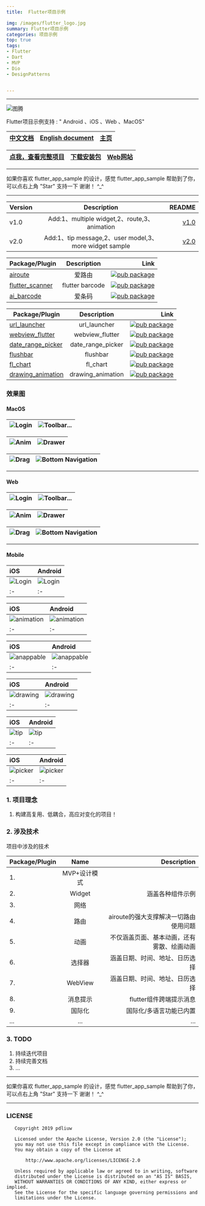 ```yaml
---
title:	Flutter项目示例

img: /images/flutter_logo.jpg
summary: Flutter项目示例
categories: 项目示例
top: true
tags:
- Flutter
- Dart
- MVP
- Dio
- DesignPatterns


---
```


----

![图腾](https://github.com/pdliuw/pdliuw.github.io/blob/master/images/totem_four_logo.jpg?raw=true)



Flutter项目示例支持 : " Android 、iOS 、Web 、MacOS"

|[中文文档](/README_CH.md)|[English document](/README.md)|[主页](https://pdliuw.github.io/)|
|:-|:-|:-|

|[点我，查看完整项目](https://github.com/pdliuw/flutter_app_sample)|[下载安装包](https://github.com/pdliuw/Flutter_Resource/blob/master/resource/flutter/apk/flutter_app_sample.apk?raw=true)|[Web网站](https://flutter-app-sample.github.io)|
|:-|:-|:-|

----

如果你喜欢 flutter_app_sample 的设计，感觉 flutter_app_sample 帮助到了你，可以点右上角 "Star" 支持一下 谢谢！ ^_^

----


Version|Description|README
---|:--:|---:
v1.0|Add:1、multiple widget,2、route,3、animation|[v1.0](https://github.com/pdliuw/flutter_app_sample/blob/master/README_CH_v1.0.md)
v2.0|Add:1、tip message,2、user model,3、more widget sample|[v2.0](https://github.com/pdliuw/flutter_app_sample/blob/master/README_CH_v2.0.md)



Package/Plugin|Description|Link
---|:--:|---:
[airoute](https://github.com/pdliuw/airoute)|爱路由|[![pub package](https://img.shields.io/pub/v/airoute.svg)](https://pub.dev/packages/airoute)
[flutter_scanner](https://github.com/pdliuw/flutter_scanner)|flutter barcode|[![pub package](https://img.shields.io/pub/v/flutter_scanner.svg)](https://pub.dev/packages/flutter_scanner)
[ai_barcode](https://github.com/pdliuw/ai_barcode)|爱条码|[![pub package](https://img.shields.io/pub/v/ai_barcode.svg)](https://pub.dev/packages/ai_barcode)


Package/Plugin|Description|Link
---|:--:|---:
[url_launcher](https://github.com/flutter/plugins/blob/master/packages/url_launcher)|url_launcher|[![pub package](https://img.shields.io/pub/v/url_launcher.svg)](https://pub.dev/packages/url_launcher)
[webview_flutter](https://github.com/flutter/plugins/blob/master/packages/webview_flutter)|webview_flutter|[![pub package](https://img.shields.io/pub/v/webview_flutter.svg)](https://pub.dev/packages/webview_flutter)
[date_range_picker](https://github.com/anicdh/date_range_picker)|date_range_picker|[![pub package](https://img.shields.io/pub/v/date_range_picker.svg)](https://pub.dev/packages/date_range_picker)
[flushbar](https://github.com/AndreHaueisen/flushbar)|flushbar|[![pub package](https://img.shields.io/pub/v/flushbar.svg)](https://pub.dev/packages/flushbar)
[fl_chart](https://github.com/imaNNeoFighT/fl_chart)|fl_chart|[![pub package](https://img.shields.io/pub/v/fl_chart.svg)](https://pub.dev/packages/fl_chart)
[drawing_animation](https://github.com/biocarl/drawing_animation)|drawing_animation|[![pub package](https://img.shields.io/pub/v/drawing_animation.svg)](https://pub.dev/packages/drawing_animation)



### 效果图

#### MacOS

|![Login](https://github.com/pdliuw/pdliuw.github.io/blob/master/images/flutter_app_sample/flutter_app_sample_mac_login.gif?raw=true)|![Toolbar...](https://github.com/pdliuw/pdliuw.github.io/blob/master/images/flutter_app_sample/flutter_app_sample_toolbar_page_mac.gif?raw=true)|
|:-|:-|

|![Anim](https://github.com/pdliuw/pdliuw.github.io/blob/master/images/flutter_app_sample/flutter_app_sample_anim_mac.gif?raw=true)|![Drawer](https://github.com/pdliuw/pdliuw.github.io/blob/master/images/flutter_app_sample/flutter_app_sample_drawer_mac.gif?raw=true)|
|:-|:-|

|![Drag](https://github.com/pdliuw/pdliuw.github.io/blob/master/images/flutter_app_sample/flutter_app_sample_drager_mac.gif?raw=true)|![Bottom Navigation](https://github.com/pdliuw/pdliuw.github.io/blob/master/images/flutter_app_sample/flutter_app_sample_navigation_bar_mac.gif?raw=true)|
|:-|:-|


-----

#### Web

|![Login](https://github.com/pdliuw/pdliuw.github.io/blob/master/images/flutter_app_sample/flutter_app_sample_login_web.gif?raw=true)|![Toolbar...](https://github.com/pdliuw/pdliuw.github.io/blob/master/images/flutter_app_sample/flutter_app_sample_toolbar_page_web.gif?raw=true)|
|:-|:-|

|![Anim](https://github.com/pdliuw/pdliuw.github.io/blob/master/images/flutter_app_sample/flutter_app_sample_anim_web.gif?raw=true)|![Drawer](https://github.com/pdliuw/pdliuw.github.io/blob/master/images/flutter_app_sample/flutter_app_sample_drawer_web.gif?raw=true)|
|:-|:-|

|![Drag](https://github.com/pdliuw/pdliuw.github.io/blob/master/images/flutter_app_sample/flutter_app_sample_drag_web.gif?raw=true)|![Bottom Navigation](https://github.com/pdliuw/pdliuw.github.io/blob/master/images/flutter_app_sample/flutter_app_sample_bottom_navigation_bar_web.gif?raw=true)|
|:-|:-|


-----

#### Mobile

|iOS|Android|
|:-|:-|
|![Login](https://github.com/pdliuw/pdliuw.github.io/blob/master/images/flutter_app_sample_v2.0/flutter-app-sample_login-ios.gif?raw=true)|![Login](https://github.com/pdliuw/pdliuw.github.io/blob/master/images/flutter_app_sample_v2.0/flutter-app-sample_login-android.gif?raw=true)|
|:-|:-|

|iOS|Android|
|:-|:-|
|![animation](https://github.com/pdliuw/pdliuw.github.io/blob/master/images/flutter_app_sample_v2.0/flutter-app-sample_animation-basic-anim-ios.gif?raw=true)|![animation](https://github.com/pdliuw/pdliuw.github.io/blob/master/images/flutter_app_sample_v2.0/flutter-app-sample_animation-basic-anim-android.gif?raw=true)|
|:-|:-|

|iOS|Android|
|:-|:-|
|![anappable](https://github.com/pdliuw/pdliuw.github.io/blob/master/images/flutter_app_sample_v2.0/flutter-app-sample_animation-anappable-anim-ios.gif?raw=true)|![anappable](https://github.com/pdliuw/pdliuw.github.io/blob/master/images/flutter_app_sample_v2.0/flutter-app-sample_animation-anappable-anim-android.gif?raw=true)|
|:-|:-|

|iOS|Android|
|:-|:-|
|![drawing](https://github.com/pdliuw/pdliuw.github.io/blob/master/images/flutter_app_sample_v2.0/flutter-app-sample_animation-drawing-ios.gif?raw=true)|![drawing](https://github.com/pdliuw/pdliuw.github.io/blob/master/images/flutter_app_sample_v2.0/flutter-app-sample_animation-drawing-android.gif?raw=true)|
|:-|:-|

|iOS|Android|
|:-|:-|
|![tip](https://github.com/pdliuw/pdliuw.github.io/blob/master/images/flutter_app_sample_v2.0/flutter-app-sample_animation-tip-anim-ios.gif?raw=true)|![tip](https://github.com/pdliuw/pdliuw.github.io/blob/master/images/flutter_app_sample_v2.0/flutter-app-sample_animation-tip-anim-android.gif?raw=true)|
|:-|:-|

|iOS|Android|
|:-|:-|
|![picker](https://github.com/pdliuw/pdliuw.github.io/blob/master/images/flutter_app_sample_v2.0/flutter-app-sample_picker-ios.gif?raw=true)|![picker](https://github.com/pdliuw/pdliuw.github.io/blob/master/images/flutter_app_sample_v2.0/flutter-app-sample_picker-android.gif?raw=true)|
|:-|:-|


### 1.  项目理念

1.  构建高复用、低耦合，高应对变化的项目！

###	2.  涉及技术

项目中涉及的技术

Package/Plugin|Name|Description
---|:--:|---:
1.|MVP+设计模式|
2.|Widget|涵盖各种组件示例
3.|网络|
4.|路由|airoute的强大支撑解决一切路由使用问题
5.|动画|不仅涵盖页面、基本动画，还有雾散、绘画动画
6.|选择器|涵盖日期、时间、地址、日历选择
7.|WebView|涵盖日期、时间、地址、日历选择
8.|消息提示|flutter组件跨端提示消息
9.|国际化|国际化/多语言功能已内置
...|...|...


### 3.  TODO

1.  持续迭代项目
2.  持续完善文档
3.  ...


----

如果你喜欢 flutter_app_sample 的设计，感觉 flutter_app_sample 帮助到了你，可以点右上角 "Star" 支持一下 谢谢！ ^_^

----


### LICENSE


       Copyright 2019 pdliuw

       Licensed under the Apache License, Version 2.0 (the "License");
       you may not use this file except in compliance with the License.
       You may obtain a copy of the License at

           http://www.apache.org/licenses/LICENSE-2.0

       Unless required by applicable law or agreed to in writing, software
       distributed under the License is distributed on an "AS IS" BASIS,
       WITHOUT WARRANTIES OR CONDITIONS OF ANY KIND, either express or implied.
       See the License for the specific language governing permissions and
       limitations under the License.








